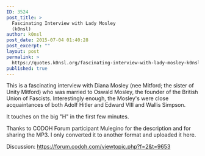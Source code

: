 ```yaml
---
ID: 3524
post_title: >
  Fascinating Interview with Lady Mosley
  (k0nsl)
author: k0nsl
post_date: 2015-07-04 01:40:28
post_excerpt: ""
layout: post
permalink: >
  https://quotes.k0nsl.org/fascinating-interview-with-lady-mosley-k0nsl.html
published: true
---
```

This is a fascinating interview with Diana Mosley (nee Mitford; the sister of Unity Mitford) who was married to Oswald Mosley, the founder of the British Union of Fascists. Interestingly enough, the Mosley's were close acquaintances of both Adolf Hitler and Edward VIII and Wallis Simpson.

It touches on the big "H" in the first few minutes.

Thanks to CODOH Forum participant Mulegino for the description and for sharing the MP3. I only converted it to another format and uploaded it here.

Discussion: <a href="https://forum.codoh.com/viewtopic.php?f=2&t=9653" target="_blank">https://forum.codoh.com/viewtopic.php?f=2&t=9653</a>